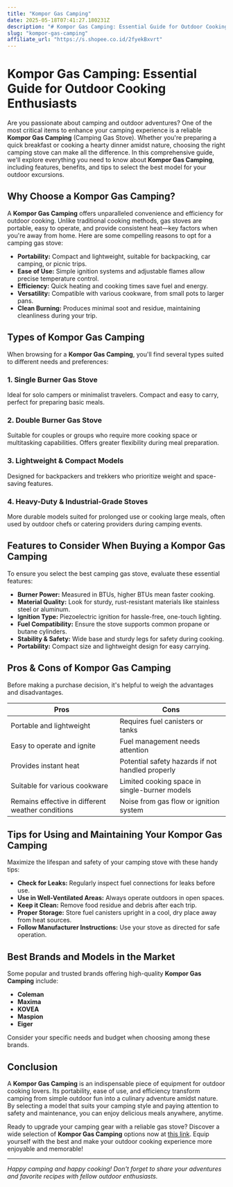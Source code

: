 ```yaml
---
title: "Kompor Gas Camping"
date: 2025-05-18T07:41:27.180231Z
description: "# Kompor Gas Camping: Essential Guide for Outdoor Cooking Enthusiasts..."
slug: "kompor-gas-camping"
affiliate_url: "https://s.shopee.co.id/2fyekBxvrt"
---
```

# Kompor Gas Camping: Essential Guide for Outdoor Cooking Enthusiasts

Are you passionate about camping and outdoor adventures? One of the most critical items to enhance your camping experience is a reliable **Kompor Gas Camping** (Camping Gas Stove). Whether you're preparing a quick breakfast or cooking a hearty dinner amidst nature, choosing the right camping stove can make all the difference. In this comprehensive guide, we'll explore everything you need to know about **Kompor Gas Camping**, including features, benefits, and tips to select the best model for your outdoor excursions.

## Why Choose a Kompor Gas Camping?

A **Kompor Gas Camping** offers unparalleled convenience and efficiency for outdoor cooking. Unlike traditional cooking methods, gas stoves are portable, easy to operate, and provide consistent heat—key factors when you're away from home. Here are some compelling reasons to opt for a camping gas stove:

- **Portability:** Compact and lightweight, suitable for backpacking, car camping, or picnic trips.
- **Ease of Use:** Simple ignition systems and adjustable flames allow precise temperature control.
- **Efficiency:** Quick heating and cooking times save fuel and energy.
- **Versatility:** Compatible with various cookware, from small pots to larger pans.
- **Clean Burning:** Produces minimal soot and residue, maintaining cleanliness during your trip.

## Types of Kompor Gas Camping

When browsing for a **Kompor Gas Camping**, you'll find several types suited to different needs and preferences:

### 1. Single Burner Gas Stove

Ideal for solo campers or minimalist travelers. Compact and easy to carry, perfect for preparing basic meals.

### 2. Double Burner Gas Stove

Suitable for couples or groups who require more cooking space or multitasking capabilities. Offers greater flexibility during meal preparation.

### 3. Lightweight & Compact Models

Designed for backpackers and trekkers who prioritize weight and space-saving features.

### 4. Heavy-Duty & Industrial-Grade Stoves

More durable models suited for prolonged use or cooking large meals, often used by outdoor chefs or catering providers during camping events.

## Features to Consider When Buying a Kompor Gas Camping

To ensure you select the best camping gas stove, evaluate these essential features:

- **Burner Power:** Measured in BTUs, higher BTUs mean faster cooking.
- **Material Quality:** Look for sturdy, rust-resistant materials like stainless steel or aluminum.
- **Ignition Type:** Piezoelectric ignition for hassle-free, one-touch lighting.
- **Fuel Compatibility:** Ensure the stove supports common propane or butane cylinders.
- **Stability & Safety:** Wide base and sturdy legs for safety during cooking.
- **Portability:** Compact size and lightweight design for easy carrying.

## Pros & Cons of Kompor Gas Camping

Before making a purchase decision, it's helpful to weigh the advantages and disadvantages.

| **Pros** | **Cons** |
| --- | --- |
| Portable and lightweight | Requires fuel canisters or tanks |
| Easy to operate and ignite | Fuel management needs attention |
| Provides instant heat | Potential safety hazards if not handled properly |
| Suitable for various cookware | Limited cooking space in single-burner models |
| Remains effective in different weather conditions | Noise from gas flow or ignition system |

## Tips for Using and Maintaining Your Kompor Gas Camping

Maximize the lifespan and safety of your camping stove with these handy tips:

- **Check for Leaks:** Regularly inspect fuel connections for leaks before use.
- **Use in Well-Ventilated Areas:** Always operate outdoors in open spaces.
- **Keep it Clean:** Remove food residue and debris after each trip.
- **Proper Storage:** Store fuel canisters upright in a cool, dry place away from heat sources.
- **Follow Manufacturer Instructions:** Use your stove as directed for safe operation.

## Best Brands and Models in the Market

Some popular and trusted brands offering high-quality **Kompor Gas Camping** include:

- **Coleman**
- **Maxima**
- **KOVEA**
- **Maspion**
- **Eiger**

Consider your specific needs and budget when choosing among these brands.

## Conclusion

A **Kompor Gas Camping** is an indispensable piece of equipment for outdoor cooking lovers. Its portability, ease of use, and efficiency transform camping from simple outdoor fun into a culinary adventure amidst nature. By selecting a model that suits your camping style and paying attention to safety and maintenance, you can enjoy delicious meals anywhere, anytime.

Ready to upgrade your camping gear with a reliable gas stove? Discover a wide selection of **Kompor Gas Camping** options now at [this link](https://s.shopee.co.id/2fyekBxvrt). Equip yourself with the best and make your outdoor cooking experience more enjoyable and memorable!

---

*Happy camping and happy cooking! Don't forget to share your adventures and favorite recipes with fellow outdoor enthusiasts.*